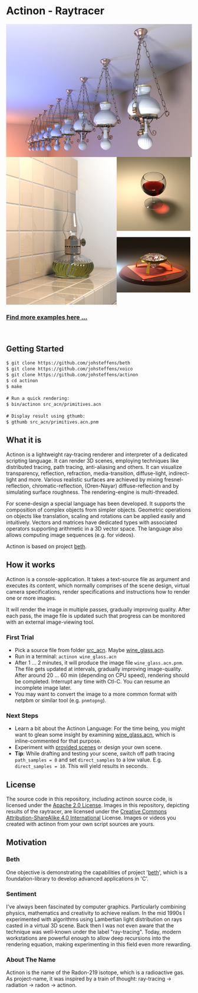 # Actinon - Raytracer
[<img align = "left" width = "640" height = "360" src = "https://raw.githubusercontent.com/johsteffens/actinon/master/image/hanging_lamp02.acn.640_360.jpg">](https://raw.githubusercontent.com/johsteffens/actinon/master/image/hanging_lamp02.acn.640_360.jpg "Image created with Actinon" )

[<img align = "left" width = "300" height = "400" src = "https://raw.githubusercontent.com/johsteffens/actinon/master/image/paraffin_lamp_on_ledge.acn.png">](https://raw.githubusercontent.com/johsteffens/actinon/master/image/paraffin_lamp_on_ledge.acn.png "Image created with Actinon" )

[<img width = "200" height = "200" src = "https://raw.githubusercontent.com/johsteffens/actinon/master/image/wine_glass.acn.png">](https://raw.githubusercontent.com/johsteffens/actinon/master/image/wine_glass.acn.png "Image created with Actinon" )

[<img width = "200" height = "150" src = "https://raw.githubusercontent.com/johsteffens/actinon/master/image/diamond_video.acn.image_000049.png">](https://raw.githubusercontent.com/johsteffens/actinon/master/image/diamond_video.acn.image_000049.png "Image created with Actinon" )

<br>

### [Find more examples here ...](https://github.com/johsteffens/actinon/wiki/Images)

<br>

## Getting Started

```
$ git clone https://github.com/johsteffens/beth
$ git clone https://github.com/johsteffens/xoico
$ git clone https://github.com/johsteffens/actinon
$ cd actinon
$ make

# Run a quick rendering:
$ bin/actinon src_acn/primitives.acn

# Display result using gthumb:
$ gthumb src_acn/primitives.acn.pnm
```

## What it is
Actinon is a lightweight ray-tracing renderer and interpreter of a dedicated scripting language.
It can render 3D scenes, employing techniques like distributed tracing, path tracing, anti-aliasing and others.
It can visualize transparency, reflection, refraction, media-transition, diffuse-light,
indirect-light and more.
Various realistic surfaces are achieved by mixing fresnel-reflection, chromatic-reflection,
(Oren-Nayar) diffuse-reflection and by simulating surface roughness. The rendering-engine is multi-threaded.

For scene-design a special language has been developed.
It supports the composition of complex objects from simpler objects.
Geometric operations on objects like translation, scaling and rotations can be applied easily and intuitively.
Vectors and matrices have dedicated types with associated operators supporting arithmetic in a 3D vector space.
The language also allows computing image sequences (e.g. for videos).

Actinon is based on project [beth](https://github.com/johsteffens/beth).

## How it works

Actinon is a console-application. It takes a text-source file as argument and executes its content, 
which normally comprises of the scene design, virtual camera specifications, render specifications 
and instructions how to render one or more images.

It will render the image in multiple passes, gradually improving quality.
After each pass, the image file is updated such that progress can be monitored with an external image-viewing tool.

### First Trial
   * Pick a source file from folder [src_acn](https://github.com/johsteffens/actinon/tree/master/src_acn). Maybe [wine_glass.acn](https://github.com/johsteffens/actinon/blob/master/src_acn/wine_glass.acn).
   * Run in a terminal: `actinon wine_glass.acn`
   * After 1 ... 2 minutes, it will produce the image file `wine_glass.acn.pnm`. 
   The file gets updated at intervals,
   gradually improving image-quality.
   After around 20 ... 60 min (depending on CPU speed), rendering should be completed.
   Interrupt any time with Ctl-C. You can resume an incomplete image later.
   * You may want to convert the image to a more common format with netpbm or similar tool (e.g. `pnmtopng`).

### Next Steps
   * Learn a bit about the Actinon Language: For the time being, you might want to glean some insight by examining [wine_glass.acn](https://github.com/johsteffens/actinon/blob/master/src_acn/wine_glass.acn), which is inline-commented for that purpose. 
   * Experiment with [provided scenes](https://github.com/johsteffens/actinon/wiki/Images) or design your own scene.
   * **Tip**: While drafting and testing your scene, switch off path tracing `path_samples = 0` and set `direct_samples` to a low value. E.g.  `direct_samples = 10`. This will yield results in seconds.
   
## License
The source code in this repository, including actinon source code, is licensed under
the [Apache 2.0 License](https://github.com/johsteffens/actinon/blob/master/LICENSE).
Images in this repository, depicting results of the raytracer, are licensed under
the [Creative Commons Attribution-ShareAlike 4.0 International](https://creativecommons.org/licenses/by-sa/4.0/) License.
Images or videos you created with actinon from your own script sources are yours.

## Motivation

### Beth
One objective is demonstrating the capabilities of project '[beth](https://github.com/johsteffens/beth)', which is a foundation-library to develop advanced applications in 'C'.

### Sentiment
I've always been fascinated by computer graphics. Particularly combining physics, mathematics and creativity to achieve realism. In the mid 1990s I experimented with algorithms using Lambertian light distribution on rays casted in a virtual 3D scene. Back then I was not even aware that the technique was well-known under the label "ray-tracing". Today, modern workstations are powerful enough to allow deep recursions into the rendering equation, making experimenting in this field even more rewarding.

### About The Name
Actinon is the name of the Radon-219 isotope, which is a radioactive gas. As project-name, it was inspired by a train of thought: ray-tracing -> radiation -> radon -> actinon.
